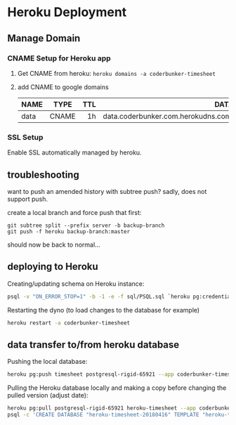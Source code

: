 # Heroku Deployment

## Manage Domain

### CNAME Setup for Heroku app

1. Get CNAME from heroku:   `heroku domains -a coderbunker-timesheet`

2. add CNAME to google domains

    | NAME   |      TYPE      |  TTL  |                  DATA                 |
    |--------|:--------------:|------:|--------------------------------------:|
    | data   |      CNAME     |  1h   |   data.coderbunker.com.herokudns.com. |


### SSL Setup

Enable SSL automatically managed by heroku.

## troubleshooting

want to push an amended history with subtree push? sadly, does not support push.

create a local branch and force push that first:

```
git subtree split --prefix server -b backup-branch
git push -f heroku backup-branch:master
```

should now be back to normal...

## deploying to Heroku

Creating/updating schema on Heroku instance:

```bash
psql -v "ON_ERROR_STOP=1" -b -1 -e -f sql/PSQL.sql `heroku pg:credentials:url | tail -1`
```

Restarting the dyno (to load changes to the database for example)

```bash
heroku restart -a coderbunker-timesheet
```

## data transfer to/from heroku database

Pushing the local database:

```bash
heroku pg:push timesheet postgresql-rigid-65921 --app coderbunker-timesheet
```

Pulling the Heroku database locally and making a copy before changing the pulled version
(adjust date):

```bash
heroku pg:pull postgresql-rigid-65921 heroku-timesheet --app coderbunker-timesheet
psql -c 'CREATE DATABASE "heroku-timesheet-20180416" TEMPLATE "heroku-timesheet";' postgres
```
